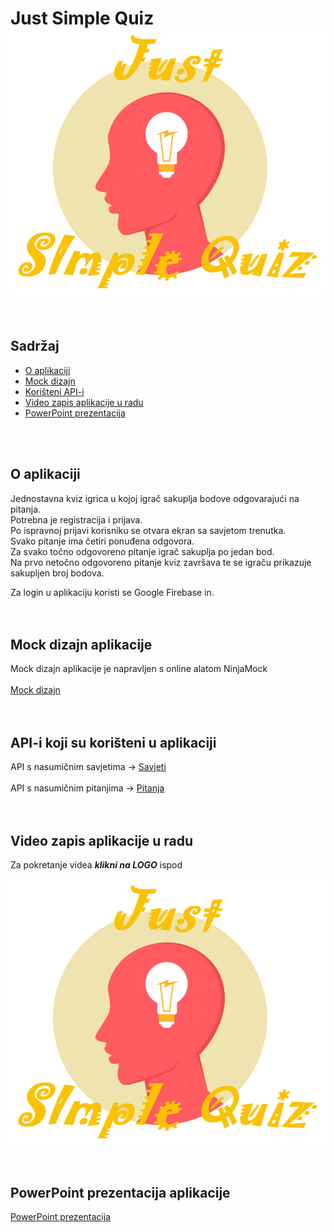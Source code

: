 # Just Simple Quiz ![20%](app/src/main/res/drawable/logo_my.png) 
<br />

## Sadržaj
* [O aplikaciji](#o-aplikaciji)
* [Mock dizajn](#mock-dizajn-aplikacije)
* [Korišteni API-i](#api-i-koji-su-korišteni-u-aplikaciji)
* [Video zapis aplikacije u radu](#video-zapis-aplikacije-u-radu)
* [PowerPoint prezentacija](#powerpoint-prezentacija-aplikacije)
<br />
<br />

## O aplikaciji
Jednostavna kviz igrica u kojoj igrač sakuplja bodove odgovarajući na pitanja.<br />
Potrebna je registracija i prijava.<br />
Po ispravnoj prijavi korisniku se otvara ekran sa savjetom trenutka.<br />
Svako pitanje ima četiri ponuđena odgovora.<br />
Za svako točno odgovoreno pitanje igrač sakuplja po jedan bod.<br />
Na prvo netočno odgovoreno pitanje kviz završava te se igraču prikazuje sakupljen broj bodova.<br />

Za login u aplikaciju koristi se Google Firebase in.<br />
<br />
<br />

## Mock dizajn aplikacije
Mock dizajn aplikacije je napravljen s online alatom NinjaMock<br />
<br />
[Mock dizajn](https://ninjamock.com/s/HLCB9Sx)<br />
<br />
<br />

## API-i koji su korišteni u aplikaciji
API s nasumičnim savjetima -> [Savjeti](https://api.adviceslip.com/advice) <br />
<br />
API s nasumičnim pitanjima -> [Pitanja](https://opentdb.com/api_config.php) <br />
<br />
<br />

## Video zapis aplikacije u radu
Za pokretanje videa **_klikni na LOGO_** ispod

[![Watch the video](app/src/main/res/drawable/logo_my.png)](https://drive.google.com/open?id=1TvDjOGtzXKsIMFsydAvOxHULiJBb0k0x)<br />
<br />
<br />

## PowerPoint prezentacija aplikacije 

 [PowerPoint prezentacija](https://drive.google.com/open?id=18ifaWEpDHFCo1iN3pVhkMz1Ux334qaIv)
